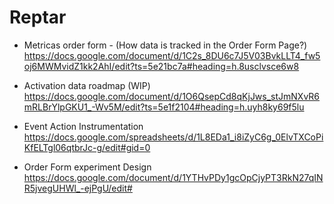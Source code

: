 # Reptar

- Metricas order form - (How data is tracked in the Order Form Page?)
    https://docs.google.com/document/d/1C2s_8DU6c7J5V03BvkLLT4_fw5oj6MWMvidZ1kk2AhI/edit?ts=5e21bc7a#heading=h.8usclvsce6w8


- Activation data roadmap (WIP)
    https://docs.google.com/document/d/1O6QsepCd8qKjJws_stJmNXvR6mRLBrYlpGKU1_-Wv5M/edit?ts=5e1f2104#heading=h.uyh8ky69f5lu

- Event Action Instrumentation
    https://docs.google.com/spreadsheets/d/1L8EDa1_i8iZyC6g_0ElvTXCoPiKfELTgl06qtbrJc-g/edit#gid=0

- Order Form experiment Design
    https://docs.google.com/document/d/1YTHvPDy1gcOpCjyPT3RkN27qINR5jvegUHWl_-ejPgU/edit#
